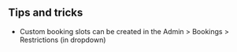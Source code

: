 ## Tips and tricks

- Custom booking slots can be created in the Admin > Bookings > Restrictions (in dropdown)
